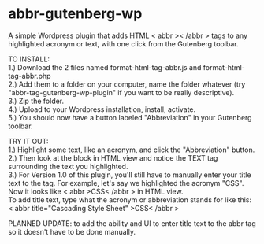 # abbr-gutenberg-wp
A simple Wordpress plugin that adds HTML < abbr >< /abbr > tags to any highlighted acronym or text, with one click from the Gutenberg toolbar. </br>

TO INSTALL:  </br>
1.) Download the 2 files named format-html-tag-abbr.js and format-html-tag-abbr.php </br>
2.) Add them to a folder on your computer, name the folder whatever (try "abbr-tag-gutenberg-wp-plugin" if you want to be really descriptive). </br>
3.) Zip the folder. </br>
4.) Upload to your Wordpress installation, install, activate. </br>
5.) You should now have a button labeled "Abbreviation" in your Gutenberg toolbar. </br>

TRY IT OUT:  </br>
1.) Highlight some text, like an acronym, and click the "Abbreviation" button. </br>
2.) Then look at the block in HTML view and notice the <abbr>TEXT</abbr> tag surrounding the text you highlighted. </br>
3.) For Version 1.0 of this plugin, you'll still have to manually enter your title text to the tag. For example, let's say we highlighted the acronym "CSS". </br>
Now it looks like < abbr >CSS< /abbr > in HTML view.  </br>
To add title text, type what the acronym or abbreviation stands for like this: </br>
< abbr title="Cascading Style Sheet" >CSS< /abbr > </br>

PLANNED UPDATE: to add the ability and UI to enter title text to the abbr tag so it doesn't have to be done manually.
